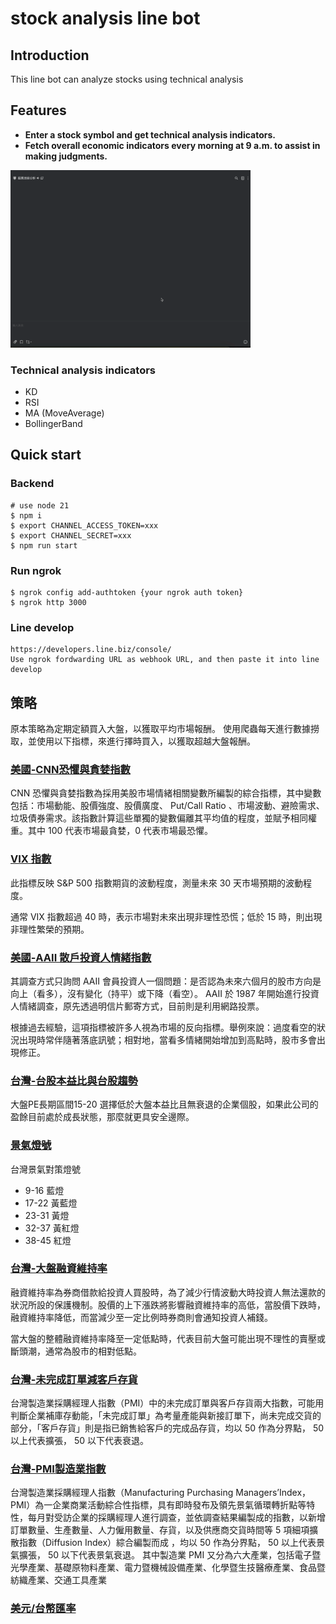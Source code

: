 # stock analysis line bot

## Introduction

<p>This line bot can analyze stocks using technical analysis</p>

## Features

- **Enter a stock symbol and get technical analysis indicators.**
- **Fetch overall economic indicators every morning at 9 a.m. to assist in making judgments.**

<img src="https://github.com/emberow/blog-image/blob/main/BlogImg/stock-analyze%20demo.gif?raw=true"  style="width: 40vw;" > <br>

### Technical analysis indicators
- KD
- RSI
- MA (MoveAverage)
- BollingerBand

## Quick start 


### Backend
```
# use node 21
$ npm i
$ export CHANNEL_ACCESS_TOKEN=xxx
$ export CHANNEL_SECRET=xxx
$ npm run start
```

### Run ngrok
```
$ ngrok config add-authtoken {your ngrok auth token}
$ ngrok http 3000
```

### Line develop
```
https://developers.line.biz/console/
Use ngrok fordwarding URL as webhook URL, and then paste it into line develop
```

## 策略
原本策略為定期定額買入大盤，以獲取平均市場報酬。
使用爬蟲每天進行數據撈取，並使用以下指標，來進行擇時買入，以獲取超越大盤報酬。

<!-- 註解原因為看不到歷史圖表資料 -->
<!-- ### [美國-S&P 500席勒通膨調整後本益比](https://www.macromicro.me/collections/34/us-stock-relative/410/us-sp500-cyclically-adjusted-price-earnings-ratio)

Robert Shiller（2013 年諾貝爾經濟學獎得主、耶魯大學教授，著有非理性繁榮）提出的 Shiller 週期性調整本益比 ，是將一般的本益比透過過去 10 年的通貨膨脹與季節因子調整，可以反映較為實質的股價評價。 -->

### [美國-CNN恐懼與貪婪指數](https://www.macromicro.me/collections/34/us-stock-relative/50108/cnn-fear-and-greed)

CNN 恐懼與貪婪指數為採用美股市場情緒相關變數所編製的綜合指標，其中變數包括：市場動能、股價強度、股價廣度、 Put/Call Ratio 、市場波動、避險需求、垃圾債券需求。該指數計算這些單獨的變數偏離其平均值的程度，並賦予相同權重。其中 100 代表市場最貪婪，0 代表市場最恐懼。

### [VIX 指數](https://www.macromicro.me/charts/47/vix)

此指標反映 S&P 500 指數期貨的波動程度，測量未來 30 天市場預期的波動程度。

通常 VIX 指數超過 40 時，表示市場對未來出現非理性恐慌；低於 15 時，則出現非理性繁榮的預期。

### [美國-AAII 散戶投資人情緒指數](https://www.macromicro.me/charts/20828/us-aaii-sentimentsurvey)

其調查方式只詢問 AAII 會員投資人一個問題：是否認為未來六個月的股市方向是向上（看多），沒有變化（持平）或下降（看空）。 AAII 於 1987 年開始進行投資人情緒調查，原先透過明信片郵寄方式，目前則是利用網路投票。

根據過去經驗，這項指標被許多人視為市場的反向指標。舉例來說：過度看空的狀況出現時常伴隨著落底訊號；相對地，當看多情緒開始增加到高點時，股市多會出現修正。

### [台灣-台股本益比與台股趨勢](https://www.macromicro.me/charts/13940/tai-wan-tai-gu-ben-yi-bi-yu-tai-gu-qu-shi)

大盤PE長期區間15-20
選擇低於大盤本益比且無衰退的企業個股，如果此公司的盈餘目前處於成長狀態，那麼就更具安全邊際。

### [景氣燈號](https://index.ndc.gov.tw/n/zh_tw)

台灣景氣對策燈號
- 9-16  藍燈
- 17-22 黃藍燈
- 23-31 黃燈
- 32-37 黃紅燈
- 38-45 紅燈

### [台灣-大盤融資維持率](https://www.macromicro.me/charts/53117/taiwan-taiex-maintenance-margin)

融資維持率為券商借款給投資人買股時，為了減少行情波動大時投資人無法還款的狀況所設的保護機制。股價的上下漲跌將影響融資維持率的高低，當股價下跌時，融資維持率降低，而當減少至一定比例時券商則會通知投資人補錢。

當大盤的整體融資維持率降至一定低點時，代表目前大盤可能出現不理性的賣壓或斷頭潮，通常為股市的相對低點。

### [台灣-未完成訂單減客戶存貨](https://www.macromicro.me/charts/5479/tw-backlog-of-orders-customers-invertories)

台灣製造業採購經理人指數（PMI）中的未完成訂單與客戶存貨兩大指數，可能用判斷企業補庫存動能，「未完成訂單」為考量產能與新接訂單下，尚未完成交貨的部分，「客戶存貨」則是指已銷售給客戶的完成品存貨，均以 50 作為分界點， 50 以上代表擴張， 50 以下代表衰退。

### [台灣-PMI製造業指數](https://www.macromicro.me/collections/16/tw-industry-relative/126/tw-pmi)

台灣製造業採購經理人指數（Manufacturing Purchasing Managers’Index，PMI）為一企業商業活動綜合性指標，具有即時發布及領先景氣循環轉折點等特性，每月對受訪企業的採購經理人進行調查，並依調查結果編製成的指數，以新增訂單數量、生產數量、人力僱用數量、存貨，以及供應商交貨時間等 5 項細項擴散指數（Diffusion Index）綜合編製而成 ，均以 50 作為分界點， 50 以上代表景氣擴張， 50 以下代表景氣衰退。
其中製造業 PMI 又分為六大產業，包括電子暨光學產業、基礎原物料產業、電力暨機械設備產業、化學暨生技醫療產業、食品暨紡織產業、交通工具產業

### [美元/台幣匯率](https://www.macromicro.me/series/621/fx-usd-twd)

<!-- 對於長期投來說不太重要，所以先註解 -->
<!-- ### [台股預估成交量](https://www.wantgoo.com/index/0000)

- 上漲時成交量大 => 多頭氣勢強、買盤積極，續漲機率高
- 上漲時成交量小 => 買盤不積極，漲勢可能乏力，需小心假突破或主力拉高出貨
- 下跌時成交量大 => 出現恐慌性賣壓，也可能是主力承接，短期底部訊號
- 下跌時成交量小 => 市場觀望、信心不足，沒有人願意低接，可能繼續下跌或橫盤整理 -->
